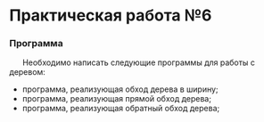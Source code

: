 # Практическая работа №6

### Программа
&nbsp;&nbsp;&nbsp;&nbsp;&nbsp; Необходимо написать следующие программы для работы с деревом:
- программа, реализующая обход дерева в ширину;
- программа, реализующая прямой обход дерева;
- программа, реализующая обратный обход дерева;
